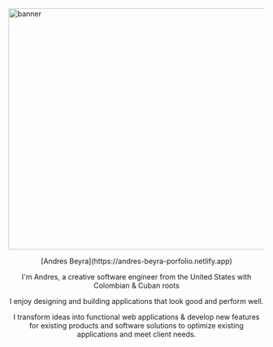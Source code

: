 <img  width="600" height="475" src="https://user-images.githubusercontent.com/63668913/173410382-f21c2483-7cf2-4901-a4e7-0be4cd0bf0af.gif" alt="banner">

<p align="center">
    [Andres Beyra](https://andres-beyra-porfolio.netlify.app)
</p>

<p align="center">
    I'm Andres, a creative software engineer from the United States with Colombian & Cuban roots
</p>

<p align="center">
    I enjoy designing and building applications that look good and perform well.
</p>

<p align="center">
    I transform ideas into functional web applications & develop new features for existing products and software solutions to optimize existing applications and meet client needs.
</p>
